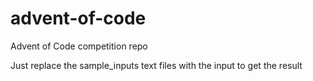 # advent-of-code
Advent of Code competition repo

Just replace the sample_inputs text files with the input to get the result